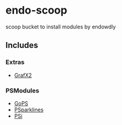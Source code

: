 # endo-scoop

scoop bucket to install modules by endowdly

## Includes

### Extras

- [GrafX2](http://grafx2.chez.com/)

### PSModules

- [GoPS](https://github.com/endowdly/gops)
- [PSparklines](https://github.com/endowdly/psparklines)
- [PSi](https://github.com/endowdly/psi)
